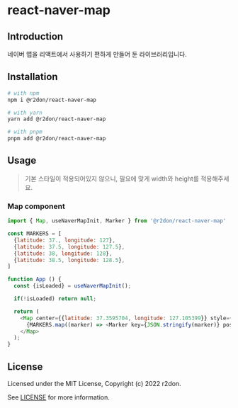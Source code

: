 # react-naver-map

## Introduction
네이버 맵을 리액트에서 사용하기 편하게 만들어 둔 라이브러리입니다.

## Installation

```sh
# with npm
npm i @r2don/react-naver-map

# with yarn
yarn add @r2don/react-naver-map

# with pnpm
pnpm add @r2don/react-naver-map
```

## Usage
> 기본 스타일이 적용되어있지 않으니, 필요에 맞게 width와 height를 적용해주세요.
### Map component

```js
import { Map, useNaverMapInit, Marker } from '@r2don/react-naver-map'

const MARKERS = [
  {latitude: 37., longitude: 127},
  {latitude: 37.5, longitude: 127.5},
  {latitude: 38, longitude: 128},
  {latitude: 38.5, longitude: 128.5},
]

function App () {
  const {isLoaded} = useNaverMapInit();

  if(!isLoaded) return null;

  return (
    <Map center={{latitude: 37.3595704, longitude: 127.105399}} style={{height: '500px', width: '500px'}}>
      {MARKERS.map((marker) => <Marker key={JSON.stringify(marker)} position={marker} />)}
    </Map>
  );
}
```

## License

Licensed under the MIT License, Copyright (c) 2022 r2don.

See [LICENSE](https://github.com/r2don/react-naver-map/blob/main/LICENSE) for more information.